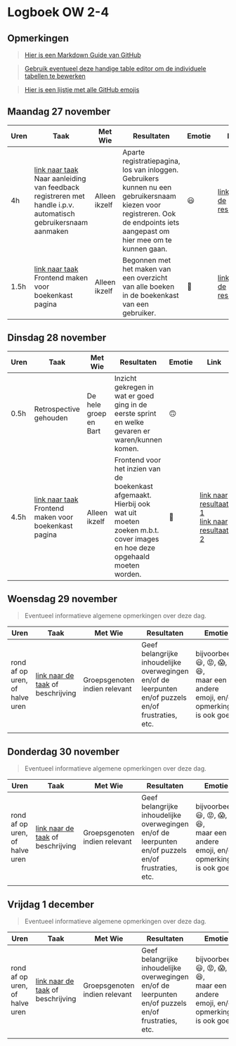 # Logboek OW 2-4

## Opmerkingen

> [Hier is een Markdown Guide van GitHub](https://guides.github.com/features/mastering-markdown/)

> [Gebruik eventueel deze handige table editor om de individuele tabellen te bewerken](https://www.tablesgenerator.com/markdown_tables)

> [Hier is een lijstje met alle GitHub emojis](https://github.com/ikatyang/emoji-cheat-sheet/blob/master/README.md)

## Maandag 27 november

| **Uren** | **Taak**                                                                                                                                                                                | **Met Wie**   | **Resultaten**                                                                                                                                                              | **Emotie** | **Link**                                                                                     |
| -------- | --------------------------------------------------------------------------------------------------------------------------------------------------------------------------------------- | ------------- | --------------------------------------------------------------------------------------------------------------------------------------------------------------------------- | ---------- | -------------------------------------------------------------------------------------------- |
| 4h       | [link naar taak](https://github.com/HANICA-DWA/project-sep23-klipspringer/issues/152)<br>Naar aanleiding van feedback registreren met handle i.p.v. automatisch gebruikersnaam aanmaken | Alleen ikzelf | Aparte registratiepagina, los van inloggen. Gebruikers kunnen nu een gebruikersnaam kiezen voor registreren. Ook de endpoints iets aangepast om hier mee om te kunnen gaan. | :smiley:   | [link naar de resultaten](https://github.com/HANICA-DWA/project-sep23-klipspringer/pull/160) |
| 1.5h     | [link naar taak](https://github.com/HANICA-DWA/project-sep23-klipspringer/issues/115)<br>Frontend maken voor boekenkast pagina                                                          | Alleen ikzelf | Begonnen met het maken van een overzicht van alle boeken in de boekenkast van een gebruiker.                                                                                | :thinking: | [link naar de resultaten](https://github.com/HANICA-DWA/project-sep23-klipspringer/pull/162) |

## Dinsdag 28 november

| **Uren** | **Taak**                                                                                                                       | **Met Wie**           | **Resultaten**                                                                                                                                   | **Emotie**         | **Link**                                                                                                                                                                                 |
| -------- | ------------------------------------------------------------------------------------------------------------------------------ | --------------------- | ------------------------------------------------------------------------------------------------------------------------------------------------ | ------------------ | ---------------------------------------------------------------------------------------------------------------------------------------------------------------------------------------- |
| 0.5h     | Retrospective gehouden                                                                                                         | De hele groep en Bart | Inzicht gekregen in wat er goed ging in de eerste sprint en welke gevaren er waren/kunnen komen.                                                 | :upside_down_face: |                                                                                                                                                                                          |
| 4.5h     | [link naar taak](https://github.com/HANICA-DWA/project-sep23-klipspringer/issues/115)<br>Frontend maken voor boekenkast pagina | Alleen ikzelf         | Frontend voor het inzien van de boekenkast afgemaakt. Hierbij ook wat uit moeten zoeken m.b.t. cover images en hoe deze opgehaald moeten worden. | :thinking:         | [link naar resultaat 1](https://github.com/HANICA-DWA/project-sep23-klipspringer/pull/162)<br>[link naar resultaat 2](https://github.com/HANICA-DWA/project-sep23-klipspringer/pull/165) |

## Woensdag 29 november

> Eventueel informatieve algemene opmerkingen over deze dag.

| Uren                           | Taak                                                                      | Met Wie                       | Resultaten                                                                                           | Emotie                                                                                                                  | Link                                                              |
| ------------------------------ | ------------------------------------------------------------------------- | ----------------------------- | ---------------------------------------------------------------------------------------------------- | ----------------------------------------------------------------------------------------------------------------------- | ----------------------------------------------------------------- |
| rond af op uren, of halve uren | [link naar de taak](https://github.com/link-naar-de-taak) of beschrijving | Groepsgenoten indien relevant | Geef belangrijke inhoudelijke overwegingen en/of de leerpunten en/of puzzels en/of frustraties, etc. | bijvoorbeeld <br />:smiley:, :rage:, :scream:, of :satisfied:, <br />maar een andere emoji, en/of opmerking is ook goed | [link naar de resultaten](https://github.com/link-naar-de-commit) |
|                                |                                                                           |                               |                                                                                                      |                                                                                                                         |                                                                   |

## Donderdag 30 november

> Eventueel informatieve algemene opmerkingen over deze dag.

| Uren                           | Taak                                                                      | Met Wie                       | Resultaten                                                                                           | Emotie                                                                                                                  | Link                                                              |
| ------------------------------ | ------------------------------------------------------------------------- | ----------------------------- | ---------------------------------------------------------------------------------------------------- | ----------------------------------------------------------------------------------------------------------------------- | ----------------------------------------------------------------- |
| rond af op uren, of halve uren | [link naar de taak](https://github.com/link-naar-de-taak) of beschrijving | Groepsgenoten indien relevant | Geef belangrijke inhoudelijke overwegingen en/of de leerpunten en/of puzzels en/of frustraties, etc. | bijvoorbeeld <br />:smiley:, :rage:, :scream:, of :satisfied:, <br />maar een andere emoji, en/of opmerking is ook goed | [link naar de resultaten](https://github.com/link-naar-de-commit) |
|                                |                                                                           |                               |                                                                                                      |                                                                                                                         |                                                                   |

## Vrijdag 1 december

> Eventueel informatieve algemene opmerkingen over deze dag.

| Uren                           | Taak                                                                      | Met Wie                       | Resultaten                                                                                           | Emotie                                                                                                                  | Link                                                              |
| ------------------------------ | ------------------------------------------------------------------------- | ----------------------------- | ---------------------------------------------------------------------------------------------------- | ----------------------------------------------------------------------------------------------------------------------- | ----------------------------------------------------------------- |
| rond af op uren, of halve uren | [link naar de taak](https://github.com/link-naar-de-taak) of beschrijving | Groepsgenoten indien relevant | Geef belangrijke inhoudelijke overwegingen en/of de leerpunten en/of puzzels en/of frustraties, etc. | bijvoorbeeld <br />:smiley:, :rage:, :scream:, of :satisfied:, <br />maar een andere emoji, en/of opmerking is ook goed | [link naar de resultaten](https://github.com/link-naar-de-commit) |
|                                |                                                                           |                               |                                                                                                      |                                                                                                                         |                                                                   |
